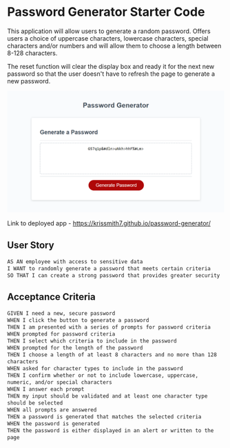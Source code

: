# Password Generator Starter Code
This application will allow users to generate a random password. Offers users a choice of uppercase characters, lowercase characters, special characters and/or numbers and will allow them to choose a length between 8-128 characters. 

The reset function will clear the display box and ready it for the next new password so that the user doesn't have to refresh the page to generate a new password.

![screenshot of application](./screenshot.png)

Link to deployed app -
https://krissmith7.github.io/password-generator/

## User Story

```
AS AN employee with access to sensitive data
I WANT to randomly generate a password that meets certain criteria
SO THAT I can create a strong password that provides greater security
```

## Acceptance Criteria

```
GIVEN I need a new, secure password
WHEN I click the button to generate a password
THEN I am presented with a series of prompts for password criteria
WHEN prompted for password criteria
THEN I select which criteria to include in the password
WHEN prompted for the length of the password
THEN I choose a length of at least 8 characters and no more than 128 characters
WHEN asked for character types to include in the password
THEN I confirm whether or not to include lowercase, uppercase, numeric, and/or special characters
WHEN I answer each prompt
THEN my input should be validated and at least one character type should be selected
WHEN all prompts are answered
THEN a password is generated that matches the selected criteria
WHEN the password is generated
THEN the password is either displayed in an alert or written to the page
```